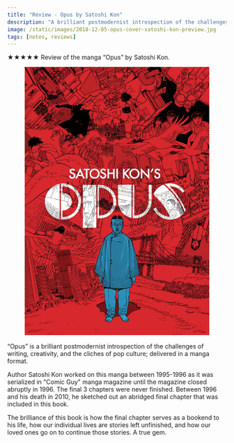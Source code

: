 ```yaml
---
title: "Review - Opus by Satoshi Kon"
description: "A brilliant postmodernist introspection of the challenges of writing."
image: /static/images/2018-12-05-opus-cover-satoshi-kon-preview.jpg
tags: [notes, reviews]
---
```


★★★★★ Review of the manga “Opus” by Satoshi Kon.

<figure>
  <img src="/static/images/2018-12-05-opus-cover-satoshi-kon.jpg"
    alt="Opus by Satoshi Kon" title="Opus by Satoshi Kon" />
</figure>

“Opus” is a brilliant postmodernist introspection of the challenges of writing,
creativity, and the cliches of pop culture; delivered in a manga format.

Author Satoshi Kon worked on this manga between 1995-1996 as it was serialized
in "Comic Guy" manga magazine until the magazine closed abruptly in 1996. The
final 3 chapters were never finished. Between 1996 and his death in 2010, he
sketched out an abridged final chapter that was included in this book.

The brilliance of this book is how the final chapter serves as a bookend to his
life, how our individual lives are stories left unfinished, and how our loved
ones go on to continue those stories. A true gem.
